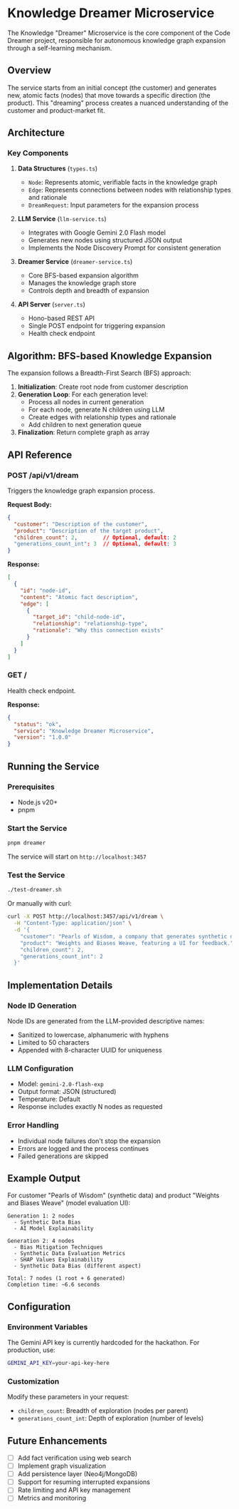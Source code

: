 # Knowledge Dreamer Microservice

The Knowledge "Dreamer" Microservice is the core component of the Code Dreamer project, responsible for autonomous knowledge graph expansion through a self-learning mechanism.

## Overview

The service starts from an initial concept (the customer) and generates new, atomic facts (nodes) that move towards a specific direction (the product). This "dreaming" process creates a nuanced understanding of the customer and product-market fit.

## Architecture

### Key Components

1. **Data Structures** (`types.ts`)
   - `Node`: Represents atomic, verifiable facts in the knowledge graph
   - `Edge`: Represents connections between nodes with relationship types and rationale
   - `DreamRequest`: Input parameters for the expansion process

2. **LLM Service** (`llm-service.ts`)
   - Integrates with Google Gemini 2.0 Flash model
   - Generates new nodes using structured JSON output
   - Implements the Node Discovery Prompt for consistent generation

3. **Dreamer Service** (`dreamer-service.ts`)
   - Core BFS-based expansion algorithm
   - Manages the knowledge graph store
   - Controls depth and breadth of expansion

4. **API Server** (`server.ts`)
   - Hono-based REST API
   - Single POST endpoint for triggering expansion
   - Health check endpoint

## Algorithm: BFS-based Knowledge Expansion

The expansion follows a Breadth-First Search (BFS) approach:

1. **Initialization**: Create root node from customer description
2. **Generation Loop**: For each generation level:
   - Process all nodes in current generation
   - For each node, generate N children using LLM
   - Create edges with relationship types and rationale
   - Add children to next generation queue
3. **Finalization**: Return complete graph as array

## API Reference

### POST /api/v1/dream

Triggers the knowledge graph expansion process.

**Request Body:**
```json
{
  "customer": "Description of the customer",
  "product": "Description of the target product",
  "children_count": 2,        // Optional, default: 2
  "generations_count_int": 3  // Optional, default: 3
}
```

**Response:**
```json
[
  {
    "id": "node-id",
    "content": "Atomic fact description",
    "edge": [
      {
        "target_id": "child-node-id",
        "relationship": "relationship-type",
        "rationale": "Why this connection exists"
      }
    ]
  }
]
```

### GET /

Health check endpoint.

**Response:**
```json
{
  "status": "ok",
  "service": "Knowledge Dreamer Microservice",
  "version": "1.0.0"
}
```

## Running the Service

### Prerequisites

- Node.js v20+
- pnpm

### Start the Service

```bash
pnpm dreamer
```

The service will start on `http://localhost:3457`

### Test the Service

```bash
./test-dreamer.sh
```

Or manually with curl:

```bash
curl -X POST http://localhost:3457/api/v1/dream \
  -H "Content-Type: application/json" \
  -d '{
    "customer": "Pearls of Wisdom, a company that generates synthetic data sets.",
    "product": "Weights and Biases Weave, featuring a UI for feedback.",
    "children_count": 2,
    "generations_count_int": 2
  }'
```

## Implementation Details

### Node ID Generation

Node IDs are generated from the LLM-provided descriptive names:
- Sanitized to lowercase, alphanumeric with hyphens
- Limited to 50 characters
- Appended with 8-character UUID for uniqueness

### LLM Configuration

- Model: `gemini-2.0-flash-exp`
- Output format: JSON (structured)
- Temperature: Default
- Response includes exactly N nodes as requested

### Error Handling

- Individual node failures don't stop the expansion
- Errors are logged and the process continues
- Failed generations are skipped

## Example Output

For customer "Pearls of Wisdom" (synthetic data) and product "Weights and Biases Weave" (model evaluation UI):

```
Generation 1: 2 nodes
  - Synthetic Data Bias
  - AI Model Explainability

Generation 2: 4 nodes
  - Bias Mitigation Techniques
  - Synthetic Data Evaluation Metrics
  - SHAP Values Explainability
  - Synthetic Data Bias (different aspect)

Total: 7 nodes (1 root + 6 generated)
Completion time: ~6.6 seconds
```

## Configuration

### Environment Variables

The Gemini API key is currently hardcoded for the hackathon. For production, use:

```bash
GEMINI_API_KEY=your-api-key-here
```

### Customization

Modify these parameters in your request:
- `children_count`: Breadth of exploration (nodes per parent)
- `generations_count_int`: Depth of exploration (number of levels)

## Future Enhancements

- [ ] Add fact verification using web search
- [ ] Implement graph visualization
- [ ] Add persistence layer (Neo4j/MongoDB)
- [ ] Support for resuming interrupted expansions
- [ ] Rate limiting and API key management
- [ ] Metrics and monitoring
